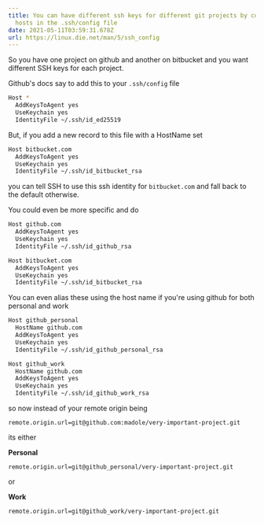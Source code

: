 ```yaml
---
title: You can have different ssh keys for different git projects by configuring
  hosts in the .ssh/config file
date: 2021-05-11T03:59:31.678Z
url: https://linux.die.net/man/5/ssh_config
---
```


So you have one project on github and another on bitbucket and you want
different SSH keys for each project.

Github's docs say to add this to your `.ssh/config` file

```bash
Host *
  AddKeysToAgent yes
  UseKeychain yes
  IdentityFile ~/.ssh/id_ed25519
```

But, if you add a new record to this file with a HostName set

```bash
Host bitbucket.com
  AddKeysToAgent yes
  UseKeychain yes
  IdentityFile ~/.ssh/id_bitbucket_rsa
```

you can tell SSH to use this ssh identity for `bitbucket.com` and fall back to the default otherwise.

You could even be more specific and do

```bash
Host github.com
  AddKeysToAgent yes
  UseKeychain yes
  IdentityFile ~/.ssh/id_github_rsa

Host bitbucket.com
  AddKeysToAgent yes
  UseKeychain yes
  IdentityFile ~/.ssh/id_bitbucket_rsa
```

You can even alias these using the host name if you're using github for both personal and work

```bash
Host github_personal
  HostName github.com
  AddKeysToAgent yes
  UseKeychain yes
  IdentityFile ~/.ssh/id_github_personal_rsa

Host github_work
  HostName github.com
  AddKeysToAgent yes
  UseKeychain yes
  IdentityFile ~/.ssh/id_github_work_rsa
```

so now instead of your remote origin being

`remote.origin.url=git@github.com:madole/very-important-project.git`

its either

**Personal**

`remote.origin.url=git@github_personal/very-important-project.git`

or

**Work**

`remote.origin.url=git@github_work/very-important-project.git`
